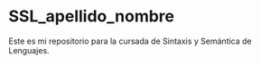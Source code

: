 # SSL_apellido_nombre

Este es mi repositorio para la cursada de Sintaxis y Semántica de Lenguajes.
